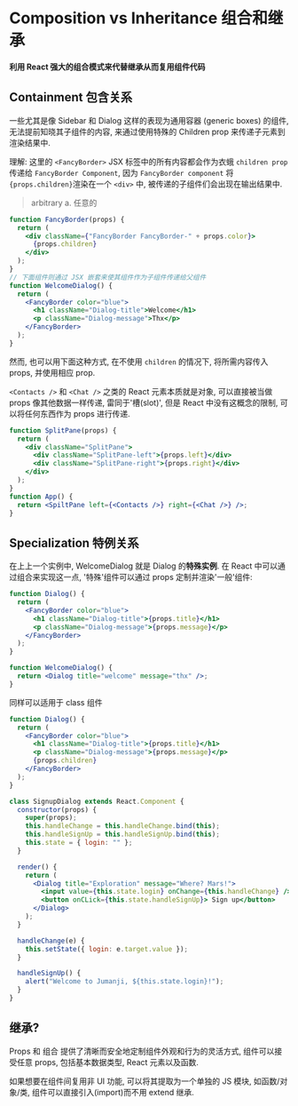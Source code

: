 # Composition vs Inheritance 组合和继承

**利用 React 强大的组合模式来代替继承从而复用组件代码**

## Containment 包含关系

一些尤其是像 Sidebar 和 Dialog 这样的表现为通用容器 (generic boxes) 的组件, 无法提前知晓其子组件的内容, 来通过使用特殊的 Children prop 来传递子元素到渲染结果中.

理解: 这里的 `<FancyBorder>` JSX 标签中的所有内容都会作为衣蛾 `children prop`传递给 `FancyBorder Component`, 因为 `FancyBorder component` 将`{props.children}`渲染在一个 `<div>` 中, 被传递的子组件们会出现在输出结果中.

> arbitrary a. 任意的

```jsx
function FancyBorder(props) {
  return (
    <div className={"FancyBorder FancyBorder-" + props.color}>
      {props.children}
    </div>
  );
}
// 下面组件则通过 JSX 嵌套来使其组件作为子组件传递给父组件
function WelcomeDialog() {
  return (
    <FancyBorder color="blue">
      <h1 className="Dialog-title">Welcome</h1>
      <p className="Dialog-message">Thx</p>
    </FancyBorder>
  );
}
```

然而, 也可以用下面这种方式, 在不使用 `children` 的情况下, 将所需内容传入 props, 并使用相应 prop.

`<Contacts />` 和 `<Chat />` 之类的 React 元素本质就是对象, 可以直接被当做 props 像其他数据一样传递, 雷同于'槽(slot)', 但是 React 中没有这概念的限制, 可以将任何东西作为 props 进行传递.

```jsx
function SplitPane(props) {
  return (
    <div className="SplitPane">
      <div className="SplitPane-left">{props.left}</div>
      <div className="SplitPane-right">{props.right}</div>
    </div>
  );
}
function App() {
  return <SpiltPane left={<Contacts />} right={<Chat />} />;
}
```

## Specialization 特例关系

在上上一个实例中, WelcomeDialog 就是 Dialog 的**特殊实例**. 在 React 中可以通过组合来实现这一点, '特殊'组件可以通过 props 定制并渲染'一般'组件:

```jsx
function Dialog() {
  return (
    <FancyBorder color="blue">
      <h1 className="Dialog-title">{props.title}</h1>
      <p className="Dialog-message">{props.message}</p>
    </FancyBorder>
  );
}

function WelcomeDialog() {
  return <Dialog title="welcome" message="thx" />;
}
```

同样可以适用于 class 组件

```jsx
function Dialog() {
  return (
    <FancyBorder color="blue">
      <h1 className="Dialog-title">{props.title}</h1>
      <p className="Dialog-message">{props.message}</p>
      {props.children}
    </FancyBorder>
  );
}

class SignupDialog extends React.Component {
  constructor(props) {
    super(props);
    this.handleChange = this.handleChange.bind(this);
    this.handleSignUp = this.handleSignUp.bind(this);
    this.state = { login: "" };
  }

  render() {
    return (
      <Dialog title="Exploration" message="Where? Mars!">
        <input value={this.state.login} onChange={this.handleChange} />
        <button onCLick={this.state.handleSignUp}> Sign up</button>
      </Dialog>
    );
  }

  handleChange(e) {
    this.setState({ login: e.target.value });
  }

  handleSignUp() {
    alert("Welcome to Jumanji, ${this.state.login}!");
  }
}
```

## 继承?

Props 和 组合 提供了清晰而安全地定制组件外观和行为的灵活方式, 组件可以接受任意 props, 包括基本数据类型, React 元素以及函数.

如果想要在组件间复用非 UI 功能, 可以将其提取为一个单独的 JS 模块, 如函数/对象/类, 组件可以直接引入(import)而不用 extend 继承.
